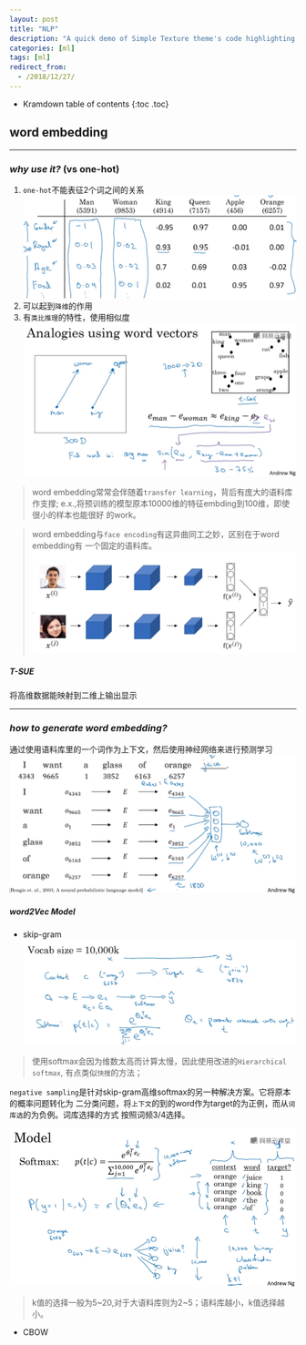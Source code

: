 ```yaml
---
layout: post
title: "NLP"
description: "A quick demo of Simple Texture theme's code highlighting features"
categories: [ml]
tags: [ml]
redirect_from:
  - /2018/12/27/
---
```


* Kramdown table of contents
{:toc .toc}

## word embedding
***
### ***why use it?*** (vs one-hot)
1. `one-hot`不能表征2个词之间的关系
![alt text](/assets/attached/pic1.png "embedding")
2. 可以起到`降维`的作用
3. 有`类比推理`的特性，使用相似度
![alt text](/assets/attached/pic3.png "sim")

> word embedding常常会伴随着`transfer learning`，背后有庞大的语料库作支撑;
e.x.,将预训练的模型原本10000维的特征embding到100维，即使很小的样本也能很好
的work。

> word embedding与`face encoding`有这异曲同工之妙，区别在于word embedding有
一个固定的语料库。
![alt text](/assets/attached/pic2.png "face encoding")

##### T-SUE
将高维数据能映射到二维上输出显示

***
### ***how to generate word embedding?***
通过使用语料库里的一个词作为上下文，然后使用神经网络来进行预测学习
![alt text](/assets/attached/pic4.png "generate")

##### word2Vec Model
* skip-gram
![alt text](/assets/attached/pic5.png "gram")
> 使用softmax会因为维数太高而计算太慢，因此使用改进的`Hierarchical softmax`,
有点类似`快搜`的方法；

`negative sampling`是针对skip-gram高维softmax的另一种解决方案。它将原本的概率问题转化为
二分类问题，将`上下文`的到的word作为target的为正例，而从`词库选`的为负例。词库选择的方式
按照词频3/4选择。

![alt text](/assets/attached/pic6.png "sample")
> k值的选择一般为5~20,对于大语料库则为2~5；语料库越小，k值选择越小。

* CBOW

